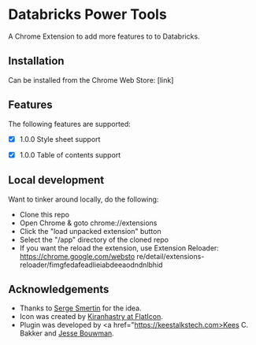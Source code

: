 # Databricks Power Tools
A Chrome Extension to add more features to to Databricks.

## Installation
Can be installed from the Chrome Web Store: [link]


## Features
The following features are supported:

- [x] 1.0.0 Style sheet support
- [x] 1.0.0 Table of contents support


## Local development
Want to tinker around locally, do the following:
- Clone this repo
- Open Chrome & goto chrome://extensions
- Click the "load unpacked extension" button
- Select the "/app" directory of the cloned repo
- If you want the reload the extension, use Extension Reloader: https://chrome.google.com/websto    re/detail/extensions-reloader/fimgfedafeadlieiabdeeaodndnlbhid

## Acknowledgements

- Thanks to <a href="https://www.linkedin.com/in/smertin/">Serge Smertin</a> for the idea.
- Icon was created by <a href="https://www.flaticon.com/free-icon/drill_844926?term=drill&page=1&position=15">Kiranhastry at FlatIcon</a>.
- Plugin was developed by <a href="https://keestalkstech.com>Kees C. Bakker</a> and <a href="https://www.linkedin.com/in/jesse-bouwman-610b49a5/">Jesse Bouwman</a>.